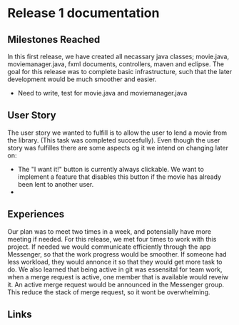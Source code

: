 # Release 1 documentation 

## Milestones Reached 
In this first release, we have created all necassary java classes; movie.java, moviemanager.java, fxml documents, controllers, maven and eclipse. The goal for this release was to complete basic infrastructure, such that the later development would be much smoother and easier. <br>
- Need to write, test for movie.java and moviemanager.java

## User Story 
The user story we wanted to fulfill is to allow the user to lend a movie from the library. (This task was completed succesfully). Even though the user story was fulfilles there are some aspects og it we intend on changing later on:
* The "I want it!" button is currently always clickable. We want to implement a feature that disables this button if the movie has already been lent to another user.
* 

## Experiences 
Our plan was to meet two times in a week, and potensially have more meeting if needed. For this release, we met four times to work with this project. If needed we would communicate efficiently through the app Messenger, so that the work progress would be smoother. If someone had less workload, they would annonce it so that they would get more task to do. We also learned that being active in git was essensital for team work, when a merge request is active, one member that is available would reveiw it. An active merge request would be announced in the Messenger group. This reduce the stack of merge request, so it wont be overwhelming. 

## Links 

